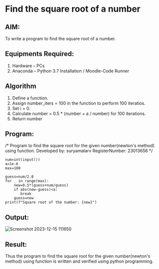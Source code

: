 # Find the square root of a number

## AIM:
To write a program to find the square root of a number.

## Equipments Required:
1. Hardware – PCs
2. Anaconda – Python 3.7 Installation / Moodle-Code Runner

## Algorithm
1. Define a function.
2. Assign number_iters = 100 in the function to perform 100 iteratios.
3. Set i = 0.
4. Calculate  number = 0.5 * (number + a / number) for 100 iterations.
5. Return number

## Program:
/*
Program to find the square root for the given number(newton's method) using function.
Developed by: suryamalarv
RegisterNumber:  23013656
*/
```
num=int(input())
a=1e-6
max=100

guess=num/2.0
for _ in range(max):
    new=0.5*(guess+num/guess)
    if abs(new-guess)<a:
       break
    guess=new
print(f"Square root of the number: {new}") 
```



## Output:
![Screenshot 2023-12-15 111650](https://github.com/suryamalarv/Square-root-of-a-number/assets/145742486/81aebba0-f24a-4024-a2d3-40e44382b3a6)



## Result:
Thus the program to find the square root for the given number(newton's method) using function is written and verified using python programming.



